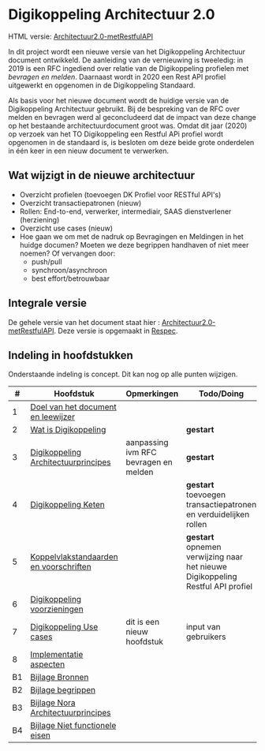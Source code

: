 # Digikoppeling Architectuur 2.0

HTML versie: [Architectuur2.0-metRestfulAPI](https://centrumvoorstandaarden.github.io/Architectuur2.0-metRestfulAPI/)

In dit project wordt een nieuwe versie van het Digikoppeling Architectuur document ontwikkeld. De aanleiding van de vernieuwing is tweeledig: in 2019 is een RFC ingediend over relatie van de Digikoppeling profielen met *bevragen en melden*. Daarnaast wordt in 2020 een Rest API profiel uitgewerkt en opgenomen in de Digikoppeling Standaard.

Als basis voor het nieuwe document wordt de huidige versie van de Digikoppeling Architectuur gebruikt. Bij  de bespreking van de RFC over melden en bevragen werd al geconcludeerd dat de impact van deze change op het bestaande architectuurdocument groot was. Omdat dit jaar (2020) op verzoek van het TO Digikoppeling een Restful APi profiel wordt opgenomen in de standaard is, is besloten om deze beide grote onderdelen in één keer in een nieuw document te verwerken.

## Wat wijzigt in de nieuwe architectuur

- Overzicht profielen (toevoegen DK Profiel voor RESTful API's)
- Overzicht transactiepatronen (nieuw)
- Rollen: End-to-end, verwerker, intermediair, SAAS dienstverlener (herziening)
- Overzicht use cases (nieuw)
- Hoe gaan we om met de nadruk op Bevragingen en Meldingen in het huidge documen?
    Moeten we deze begrippen handhaven of niet meer noemen? Of vervangen door:
  - push/pull
  - synchroon/asynchroon
  - best effort/betrouwbaar

## Integrale versie

De gehele versie van het document staat hier :  [Architectuur2.0-metRestfulAPI](https://centrumvoorstandaarden.github.io/Architectuur2.0-metRestfulAPI/). Deze versie is  opgemaakt in [Respec](https://github.com/w3c/respec/wiki).

## Indeling in hoofdstukken

Onderstaande indeling is concept. Dit kan nog op alle punten wijzigen.

|#|Hoofdstuk| Opmerkingen | Todo/Doing |
|-|---|---|---|
|1|[Doel van het document en leewijzer](dk_doel_document.md)|||
|2|[Wat is Digikoppeling](dk_wat_is_digikoppeling.md)||**gestart**|
|3|[Digikoppeling Architectuurprincipes](dk_architectuurprincipes.md)| aanpassing ivm RFC bevragen en melden|**gestart**|
|4|[Digikoppeling Keten](dk_keten.md)||**gestart** <br>toevoegen transactiepatronen en verduidelijken rollen|
|5|[Koppelvlakstandaarden en voorschriften](dk_koppelvlakstandaarden_en_voorschriften.md)||**gestart** <br>opnemen verwijzing naar het nieuwe Digikoppeling Restful API profiel|
|6|[Digikoppeling voorzieningen](dk_voorzieningen.md)|||
|7|[Digikoppeling Use cases](dk_usecases.md)| dit is een nieuw hoofdstuk|input van gebruikers|
|8|[Implementatie aspecten](dk_implementatie.md)|||
|B1|[Bijlage Bronnen](dk_bijlage_bronnen.md)|||
|B2|[Bijlage begrippen](dk_bijlage_begrippen.md)|||
|B3|[Bijlage Nora Architectuurprincipes](dk_bijlage_nora_architectuur_principes.md)|||
|B4|[Bijlage Niet functionele eisen](dk_bijlage_niet_functionele_eisen.md)|||
